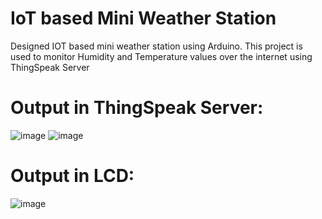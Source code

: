 # IoT based Mini Weather Station 
Designed IOT based mini weather station using Arduino. This project is used to monitor Humidity and Temperature values over the internet using ThingSpeak Server
# Output in ThingSpeak Server:
![image](https://github.com/Marcia1999/IoTbasedWeatherStation/assets/63154325/2894b3b2-219f-4de3-854c-b124c1ff0f93)
![image](https://github.com/Marcia1999/IoTbasedWeatherStation/assets/63154325/644de618-2378-4028-bbfa-3b88e7b8df5e)
# Output in LCD:
![image](https://github.com/Marcia1999/IoTbasedWeatherStation/assets/63154325/0204ddcc-ed77-476f-8c10-5610195ffbb6)
